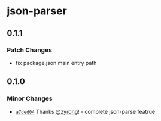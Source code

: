 # json-parser

## 0.1.1

### Patch Changes
- fix package.json main entry path

## 0.1.0

### Minor Changes

- [`a7ded04`](https://github.com/zyrong/json-parser/commit/a7ded041af2370aae18eb3e75922f5b67201605f) Thanks [@zyrong](https://github.com/zyrong)! - complete json-parse featrue
